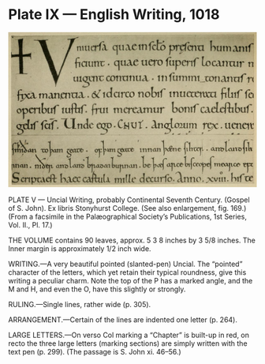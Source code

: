# Plate IX — English Writing, 1018

![Plate X.&#x2014;Italian \(first half of\) Twelfth-century Writing. \(Homilies and Lessons\). Brit. Mus., Harl. MS. 7183. \(See also enlargement, fig. 174\).](../.gitbook/assets/i449e-plate_ix.jpg)

PLATE V — Uncial Writing, probably Continental Seventh Century. \(Gospel of S. John\). Ex libris Stonyhurst College. \(See also enlargement, fig. 169.\) \(From a facsimile in the Palæographical Society’s Publications, 1st Series, Vol. II., Pl. 17.\)

THE VOLUME contains 90 leaves, approx. 5 3 8 inches by 3 5/8 inches. The Inner margin is approximately 1/2 inch wide.

WRITING.—A very beautiful pointed \(slanted-pen\) Uncial. The “pointed” character of the letters, which yet retain their typical roundness, give this writing a peculiar charm. Note the top of the P has a marked angle, and the M and H, and even the O, have this slightly or strongly.

RULING.—Single lines, rather wide \(p. 305\).

ARRANGEMENT.—Certain of the lines are indented one letter \(p. 264\).

LARGE LETTERS.—On verso Col marking a “Chapter” is built-up in red, on recto the three large letters \(marking sections\) are simply written with the text pen \(p. 299\). \(The passage is S. John xi. 46–56.\)

